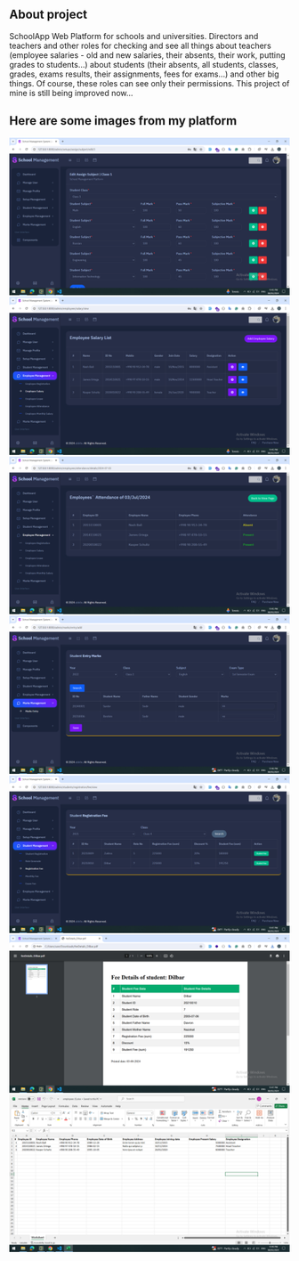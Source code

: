 ## About project

SchoolApp Web Platform for schools and universities. Directors and teachers and other roles for checking and see all things about teachers (employee salaries - old and new salaries, their absents, their work, putting grades to students...) about students (their absents, all students, classes, grades, exams results, their assignments, fees for exams...) and other big things. Of course, these roles can see only their permissions. This project of mine is still being improved now...

## Here are some images from my platform

<img src="images/1st.png">
<img src="images/2nd.png">
<img src="images/3rd.png">
<img src="images/4th.png">
<img src="images/5th.png">
<img src="images/6th.png">
<img src="images/7th.png">
